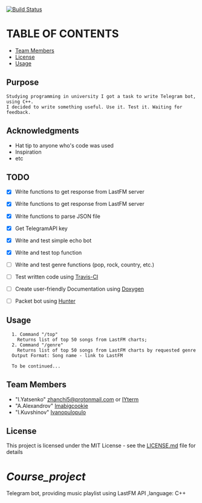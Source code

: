 [![Build Status](https://travis-ci.org/zhanchi5/Course_project.svg?branch=travis-ci)](https://travis-ci.org/zhanchi5/Course_project)
# TABLE OF CONTENTS
* [Team Members](#team-members)
* [License](#license)
* [Usage](#usage)

## Purpose
```
Studying programming in university I got a task to write Telegram bot, using C++.
I decided to write something useful. Use it. Test it. Waiting for feedback.
```
## Acknowledgments


* Hat tip to anyone who's code was used
* Inspiration
* etc

## <a name='todo'></a> TODO

- [x] Write functions to get response from LastFM server
- [x] Write functions to get response from LastFM server
- [x] Write functions to parse JSON file
- [x] Get TelegramAPI key
- [x] Write and test simple echo bot
- [x] Write and test top function
- [ ] Write and test genre functions (pop, rock, country, etc.)
- [ ] Test written code using [Travis-CI](https://travis-ci.org/)
- [ ] Create user-friendly Documentation using [Doxygen](http://www.stack.nl/~dimitri/doxygen/)
- [ ] Packet bot using [Hunter](https://github.com/ruslo/hunter)


## <a name='usage'></a> Usage

```
  1. Command "/top"
    Returns list of top 50 songs from LastFM charts;
  2. Command "/genre"
    Returns list of top 50 songs from LastFM charts by requested genre
  Output Format: Song name - link to LastFM

  To be continued...
```

## <a name="team-members"></a>Team Members
* "I.Yatsenko" <zhanchi5@protonmail.com> or [IYterm](https://github.com/IYterm)
* "A.Alexandrov" [Imabigcookie](https://github.com/Imabigcookie)
* "I.Kuvshinov" [Ivanopulopulo](https://github.com/Ivanopulopulo)



## <a name='license'></a> License
This project is licensed under the MIT License - see the [LICENSE.md](LICENSE.md) file for details

# *Course_project*
Telegram bot, providing music playlist using LastFM API ,language: C++
